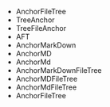 - AnchorFileTree
- TreeAnchor
- TreeFileAnchor
- AFT
- AnchorMarkDown
- AnchorMD
- AnchorMd
- AnchorMarkDownFileTree
- AnchorMDFileTree
- AnchorMdFileTree
- AnchorFileTree